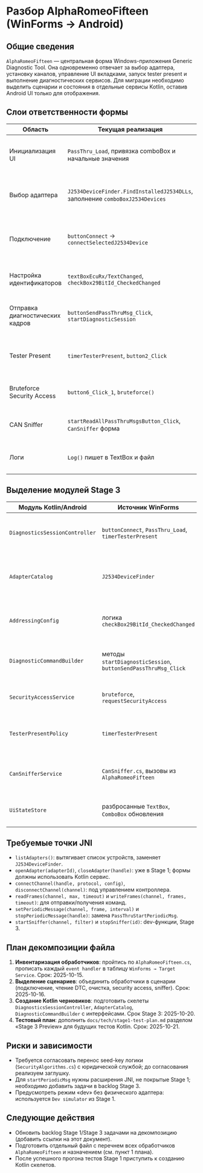 # Разбор AlphaRomeoFifteen (WinForms → Android)

## Общие сведения

`AlphaRomeoFifteen` — центральная форма Windows-приложения Generic Diagnostic Tool. Она одновременно отвечает за выбор адаптера, установку каналов, управление UI вкладками, запуск tester present и выполнение диагностических сервисов. Для миграции необходимо выделить сценарии и состояния в отдельные сервисы Kotlin, оставив Android UI только для отображения.

## Слои ответственности формы

| Область | Текущая реализация | Недостатки | Целевая архитектура |
|---------|--------------------|------------|---------------------|
| Инициализация UI | `PassThru_Load`, привязка comboBox и начальные значения | Логика режимов инициализации смешана с WinForms контролами | `DiagnosticsSessionController.bootstrap()` выставляет состояния, UI реагирует через state flow |
| Выбор адаптера | `J2534DeviceFinder.FindInstalledJ2534DLLs`, заполнение `comboBoxJ2534Devices` | Нет разделения модели и представления, ошибка скрывается в `catch` | Kotlin сервис `AdapterCatalog`, выдающий список адаптеров с метаданными; UI отображает карточки |
| Подключение | `buttonConnect` → `connectSelectedJ2534Device` | Вся логика в обработчике кнопки, смешение 11 шагов; отсутствует retry/backoff | `DiagnosticsSessionController.connect(protocolConfig)` вызывает `PassThruClient`; состояние хранится в `SessionState` |
| Настройка идентификаторов | `textBoxEcuRx/TextChanged`, `checkBox29BitId_CheckedChanged` | Манипуляции со строками, парсинг в нескольких местах | Kotlin `AddressingConfig` валидирует и форматирует идентификаторы, UI только отображает |
| Отправка диагностических кадров | `buttonSendPassThruMsg_Click`, `startDiagnosticSession` | Построение кадра перехватывается прямо в UI, нет повторного использования | Kotlin сервис `DiagnosticCommandBuilder` возвращает кадры; UI просто выбирает параметры |
| Tester Present | `timerTesterPresent`, `button2_Click` | Таймер WinForms, нет централизованного контроля; ошибки не логируются | Коррутина heartbeat в `DiagnosticsSessionController`, управление через state machine |
| Bruteforce Security Access | `button6_Click_1`, `bruteforce()` | Множество `switch` в UI, отсутствуют ограничения; риск блокировки ECU | Kotlin `SecurityAccessService` с политикой попыток, аудит через журнал |
| CAN Sniffer | `startReadAllPassThruMsgsButton_Click`, `CanSniffer` форма | Привязан к Windows Thread; сложно тестировать | Dev-профиль `CanSnifferService`, передающий поток сообщений через канал |
| Логи | `Log()` пишет в TextBox и файл | Локальные методы, нет структуры форматирования | Общая система `diagnostics.log.jsonl` + `LogRepository` |

## Выделение модулей Stage 3

| Модуль Kotlin/Android | Источник WinForms | Ответственность | Зависимости |
|----------------------|-------------------|-----------------|-------------|
| `DiagnosticsSessionController` | `buttonConnect`, `PassThru_Load`, `timerTesterPresent` | Управление жизненным циклом сеанса, состояния UI, запуск heartbeat | `PassThruClient`, `AdapterCatalog`, `TesterPresentPolicy` |
| `AdapterCatalog` | `J2534DeviceFinder` | Сканирование адаптеров, кэш метаданных, фильтрация доступных устройств | JNI/C++ `scanDevices` (Stage 3) |
| `AddressingConfig` | логика `checkBox29BitId_CheckedChanged` | Парсинг/валидация 11/29-bit адресов, отображение в UI | `DiagnosticsSessionController` |
| `DiagnosticCommandBuilder` | методы `startDiagnosticSession`, `buttonSendPassThruMsg_Click` | Построение кадров UDS/OBD с учётом адресации и режима | `AddressingConfig`, справочники команд |
| `SecurityAccessService` | `bruteforce`, `requestSecurityAccess` | Seed-key вычисления, лимиты попыток, журнал событий | `SecurityAlgorithms` (перенос), `DiagnosticsSessionController` |
| `TesterPresentPolicy` | `timerTesterPresent` | Интервалы, ограничения перезапуска, обработка ошибок | `PassThruClient`, `DiagnosticsSessionController` |
| `CanSnifferService` | `CanSniffer.cs`, вызовы из `AlphaRomeoFifteen` | Прослушивание CAN шины, экспорт данных для developer mode | `PassThruClient`, каналы Kotlin |
| `UiStateStore` | разбросанные `TextBox`, `ComboBox` обновления | Хранение состояний экранов, валидация ввода | `DiagnosticsSessionController`, Compose UI |

## Требуемые точки JNI

- `listAdapters()`: вытягивает список устройств, заменяет `J2534DeviceFinder`.
- `openAdapter(adapterId)`, `closeAdapter(handle)`: уже в Stage 1; формы должны использовать Kotlin сервис.
- `connectChannel(handle, protocol, config)`, `disconnectChannel(channel)`: под управлением контроллера.
- `readFrames(channel, max, timeout)` и `writeFrames(channel, frames, timeout)`: для отправки/получения команд.
- `setPeriodicMessage(channel, frame, interval)` и `stopPeriodicMessage(handle)`: замена `PassThruStartPeriodicMsg`.
- `startSniffer(channel, filter)` и `stopSniffer(id)`: dev-функции, Stage 3.

## План декомпозиции файла

1. **Инвентаризация обработчиков**: пройтись по `AlphaRomeoFifteen.cs`, прописать каждый `event handler` в таблицу `WinForms → Target Service`. Срок: 2025-10-15.
2. **Выделение сценариев**: объединить обработчики в сценарии (подключение, чтение DTC, очистка, security access, sniffer). Срок: 2025-10-16.
3. **Создание Kotlin черновиков**: подготовить скелеты `DiagnosticsSessionController`, `AdapterCatalog`, `DiagnosticCommandBuilder` с интерфейсами. Срок Stage 3: 2025-10-20.
4. **Тестовый план**: дополнить `docs/tech/stage1-test-plan.md` разделом «Stage 3 Preview» для будущих тестов Kotlin. Срок: 2025-10-21.

## Риски и зависимости

- Требуется согласовать перенос seed-key логики (`SecurityAlgorithms.cs`) с юридической службой; до согласования реализуем заглушку.
- Для `startPeriodicMsg` нужны расширения JNI, не покрытые Stage 1; необходимо добавить задачи в backlog Stage 3.
- Предусмотреть режим «dev» без физического адаптера: используется `Dev simulator` из Stage 1.

## Следующие действия

- Обновить backlog Stage 1/Stage 3 задачами на декомпозицию (добавить ссылки на этот документ).
- Подготовить отдельный файл с перечнем всех обработчиков `AlphaRomeoFifteen` и назначением (см. пункт 1 плана).
- После успешного прогона тестов Stage 1 приступить к созданию Kotlin скелетов.
